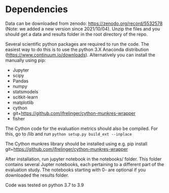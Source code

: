 # Dependencies

Data can be downloaded from zenodo: https://zenodo.org/record/5532578 (Note: we added a new version since 2021/10/04). Unzip the files and you should get a data and results folder in the root directory of the repo.

Several scientific python packages are required to run the code. The easiest way to do this is to use the python 3.X Anaconda distribution (https://www.continuum.io/downloads). Alternatively you can install the manually using pip:
* Jupyter
* scipy
* Pandas
* numpy
* statsmodels
* scitkit-learn
* matplotlib
* cython
* git+https://github.com/jfrelinger/cython-munkres-wrapper
* fisher

The Cython code for the evaluation metrics should also be compiled. For this, go to /lib and run `python setup.py build_ext --inplace`

The Cython munkres library should be installed using e.g. pip install git+https://github.com/jfrelinger/cython-munkres-wrapper

After installation, run jupyter notebook in the notebooks/ folder. This folder contains several Jupter notebooks, each pertaining to a different part of the evaluation study. The notebooks starting with 0- are optional if you downloaded the results folder.

Code was tested on python 3.7 to 3.9
